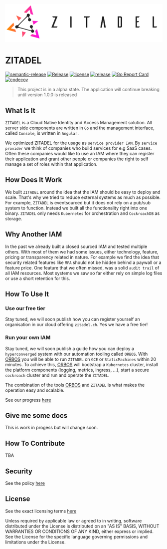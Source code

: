 ![ZITADEL](./docs/img/zitadel-logo-oneline-lightdesign@2x.png)

# ZITADEL

[![semantic-release](https://img.shields.io/badge/%20%20%F0%9F%93%A6%F0%9F%9A%80-semantic--release-e10079.svg)](https://github.com/semantic-release/semantic-release)
[![Release](https://github.com/caos/zitadel/workflows/Release/badge.svg)](https://github.com/caos/zitadel/actions)
[![license](https://badgen.net/github/license/caos/zitadel/)](https://github.com/caos/zitadel/blob/master/LICENSE)
[![release](https://badgen.net/github/release/caos/zitadel/stable)](https://github.com/caos/zitadel/releases)
[![Go Report Card](https://goreportcard.com/badge/github.com/caos/zitadel)](https://goreportcard.com/report/github.com/caos/zitadel)
[![codecov](https://codecov.io/gh/caos/zitadel/branch/master/graph/badge.svg)](https://codecov.io/gh/caos/zitadel)

> This project is in a alpha state. The application will continue breaking until version 1.0.0 is released

## What Is It

`ZITADEL` is a Cloud Native Identity and Access Management solution. All server side components are written in `Go` and the management interface, called `Console`, is written in `Angular`.

We optimized ZITADEL for the usage as `service provider IAM`. By `service provider` we think of companies who build services for e.g SaaS cases. Often these companies would like to use an IAM where they can register their application and grant other people or companies the right to self manage a set of roles within that application.

## How Does It Work

We built `ZITADEL` around the idea that the IAM should be easy to deploy and scale. That's why we tried to reduce external systems as much as possible.
For example, `ZITADEL` is eventsourced but it does not rely on a pub/sub system to function. Instead we built all the functionality right into one binary.
`ZITADEL` only needs `Kubernetes` for orchestration and `CockroachDB` as storage.

## Why Another IAM

In the past we already built a closed sourced IAM and tested multiple others. With most of them we had some issues, either technology, feature, pricing or transparency related in nature. For example we find the idea that security related features like `MFA` should not be hidden behind a paywall or a feature price.
One feature that we often missed, was a solid `audit trail` of all IAM resources. Most systems we saw so far either rely on simple log files or use a short retention for this.

## How To Use It

### Use our free tier

Stay tuned, we will soon publish how you can register yourself an organisation in our cloud offering `zitadel.ch`.
Yes we have a free tier!

### Run your own IAM

Stay tuned, we will soon publish a guide how you can deploy a `hyperconverged` system with our automation tooling called `ORBOS`.
With [ORBOS](https://github.com/caos/orbos/) you will be able to run `ZITADEL` on `GCE` or `StaticMachines` within 20 minutes. To achieve this, [ORBOS](https://github.com/caos/orbos/) will bootstrap a `Kubernetes` cluster, install the platform components (logging, metrics, ingress, ...), start a secure `cockroach` cluster and run and operate the `ZITADEL`.

The combination of the tools [ORBOS](https://github.com/caos/orbos/) and `ZITADEL` is what makes the operation easy and scalable.

See our progress [here](https://github.com/caos/orbos/pull/256)

## Give me some docs

This is work in progess but will change soon.

## How To Contribute

TBA

## Security

See the policy [here](./SECURITY.md)

## License

See the exact licensing terms [here](./LICENSE)

Unless required by applicable law or agreed to in writing, software distributed under the License is distributed on an "AS IS" BASIS, WITHOUT WARRANTIES OR CONDITIONS OF ANY KIND, either express or implied. See the License for the specific language governing permissions and limitations under the License.

